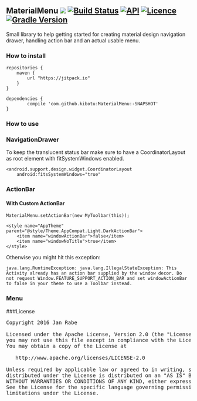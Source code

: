MaterialMenu [![](https://jitpack.io/v/kibotu/MaterialMenu.svg)](https://jitpack.io/#kibotu/MaterialMenu) [![Build Status](https://travis-ci.org/kibotu/MaterialMenu.svg)](https://travis-ci.org/kibotu/MaterialMenu)  [![API](https://img.shields.io/badge/API-15%2B-brightgreen.svg?style=flat)](https://android-arsenal.com/api?level=15) [![Licence](https://img.shields.io/badge/licence-Apache-blue.svg)](https://raw.githubusercontent.com/kibotu/MaterialMenu/master/LICENSE) [![Gradle Version](https://img.shields.io/badge/gradle-2.13-green.svg)](https://docs.gradle.org/current/release-notes)
------------------------------------------------------------------------------------------------------------------------------------------------------------------------------------------------------------------------------------------------------------------------------------------------------------------------------------------------------------------------------------------------------------------------------------------------------------------------------------------------------------------------------------------------------------------------------------------------------------

Small library to help getting started for creating material design navigation drawer, handling action bar and an actual usable menu. 

### How to install
	
	repositories {
	    maven {
	        url "https://jitpack.io"
	    }
	}
		
	dependencies {
            compile 'com.github.kibotu:MaterialMenu:-SNAPSHOT'
    }
    
### How to use
   
  
    
### NavigationDrawer

To keep the translucent status bar make sure to have a CoordinatorLayout as root element with fitSystemWindows enabled. 
    
    <android.support.design.widget.CoordinatorLayout
        android:fitsSystemWindows="true"

### ActionBar


  
#### With Custom ActionBar
    
    MaterialMenu.setActionBar(new MyToolbar(this));
  
    <style name="AppTheme" parent="@style/Theme.AppCompat.Light.DarkActionBar">
        <item name="windowActionBar">false</item>
        <item name="windowNoTitle">true</item>
    </style>
   
Otherwise you might hit this exception:
    
    java.lang.RuntimeException: java.lang.IllegalStateException: This Activity already has an action bar supplied by the window decor. Do not request Window.FEATURE_SUPPORT_ACTION_BAR and set windowActionBar to false in your theme to use a Toolbar instead.

### Menu    
            
###License
<pre>
Copyright 2016 Jan Rabe

Licensed under the Apache License, Version 2.0 (the "License");
you may not use this file except in compliance with the License.
You may obtain a copy of the License at

   http://www.apache.org/licenses/LICENSE-2.0

Unless required by applicable law or agreed to in writing, software
distributed under the License is distributed on an "AS IS" BASIS,
WITHOUT WARRANTIES OR CONDITIONS OF ANY KIND, either express or implied.
See the License for the specific language governing permissions and
limitations under the License.
</pre>